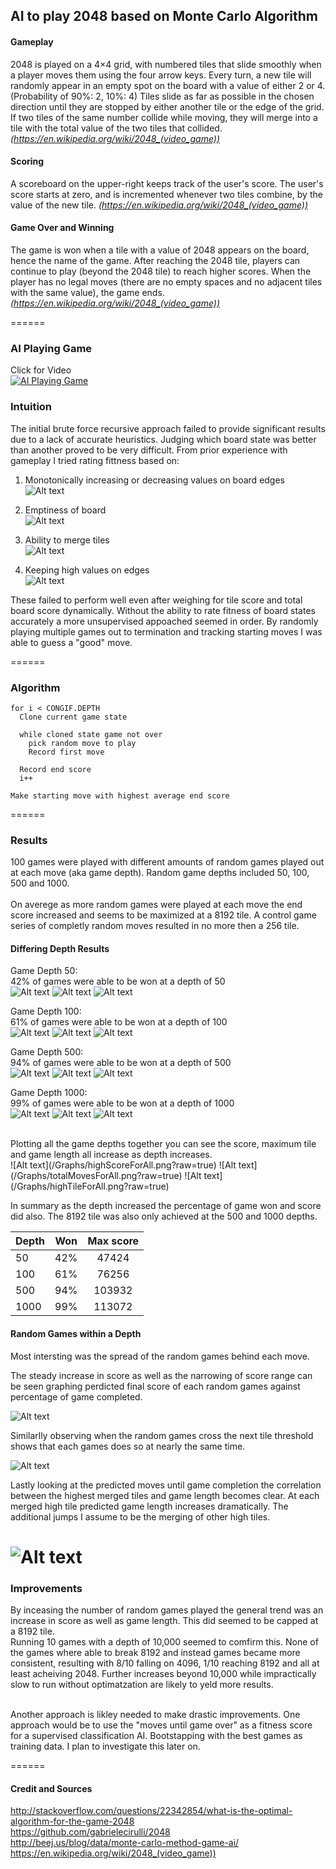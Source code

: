 ## AI to play 2048 based on Monte Carlo Algorithm
#### Gameplay
2048 is played on a 4×4 grid, with numbered tiles that slide smoothly when a player moves them using the four arrow keys. Every turn, a new tile will randomly appear in an empty spot on the board with a value of either 2 or 4. (Probability of 90%: 2, 10%: 4) Tiles slide as far as possible in the chosen direction until they are stopped by either another tile or the edge of the grid. If two tiles of the same number collide while moving, they will merge into a tile with the total value of the two tiles that collided. <i>(https://en.wikipedia.org/wiki/2048_(video_game))</i>

#### Scoring
A scoreboard on the upper-right keeps track of the user's score. The user's score starts at zero, and is incremented whenever two tiles combine, by the value of the new tile. <i>(https://en.wikipedia.org/wiki/2048_(video_game))</i>

#### Game Over and Winning
The game is won when a tile with a value of 2048 appears on the board, hence the name of the game. After reaching the 2048 tile, players can continue to play (beyond the 2048 tile) to reach higher scores. When the player has no legal moves (there are no empty spaces and no adjacent tiles with the same value), the game ends. <i>(https://en.wikipedia.org/wiki/2048_(video_game))</i>

======

### AI Playing Game
Click for Video</br>
[![AI Playing Game](http://img.youtube.com/vi/2Bu7sx4e85E/0.jpg)](https://youtu.be/2Bu7sx4e85E "")

### Intuition
The initial brute force recursive approach failed to provide significant results due to a lack of accurate heuristics. Judging which board state was better than another proved to be very difficult. From prior experience with gameplay I tried rating fittness based on:

1. Monotonically increasing or decreasing values on board edges</br>
![Alt text](/Examples/mono.png?raw=true)

2. Emptiness of board</br>
![Alt text](/Examples/empty.png?raw=true)

3. Ability to merge tiles</br>
![Alt text](/Examples/merge.png?raw=true)

4. Keeping high values on edges</br>
![Alt text](/Examples/highsides.png?raw=true)

These failed to perform well even after weighing for tile score and total board score dynamically. Without the ability to rate fitness of board states accurately a more unsupervised appoached seemed in order. By randomly playing multiple games out to termination and tracking starting moves I was able to guess a "good" move.

======

### Algorithm
````
for i < CONGIF.DEPTH
  Clone current game state
  
  while cloned state game not over
    pick random move to play
    Record first move
  
  Record end score
  i++
  
Make starting move with highest average end score

````
======

### Results
100 games were played with different amounts of random games played out at each move (aka game depth). Random game depths included 50, 100, 500 and 1000.
</br>
</br>
On averege as more random games were played at each move the end score increased and seems to be maximized at a 8192 tile. A control game series of completly random moves resulted in no more then a 256 tile.

#### Differing Depth Results
Game Depth 50:</br>
42% of games were able to be won at a depth of 50</br>
![Alt text](/Graphs/totalScoreFor50.png?raw=true)
![Alt text](/Graphs/totalMovesFor50.png?raw=true)
![Alt text](/Graphs/highTileFor50.png?raw=true)

Game Depth 100:</br>
61% of games were able to be won at a depth of 100</br>
![Alt text](/Graphs/totalScoreFor100.png?raw=true)
![Alt text](/Graphs/totalMovesFor100.png?raw=true)
![Alt text](/Graphs/highTileFor100.png?raw=true)


Game Depth 500:</br>
94% of games were able to be won at a depth of 500</br>
![Alt text](/Graphs/totalScoreFor500.png?raw=true)
![Alt text](/Graphs/totalMovesFor500.png?raw=true)
![Alt text](/Graphs/highTileFor500.png?raw=true)

Game Depth 1000:</br>
99% of games were able to be won at a depth of 1000</br>
![Alt text](/Graphs/totalScoreFor1000.png?raw=true)
![Alt text](/Graphs/totalMovesFor1000.png?raw=true)
![Alt text](/Graphs/highTileFor1000.png?raw=true)

</br>
Plotting all the game depths together you can see the score, maximum tile and game length all increase as depth increases.</br>
![Alt text](/Graphs/highScoreForAll.png?raw=true)
![Alt text](/Graphs/totalMovesForAll.png?raw=true)
![Alt text](/Graphs/highTileForAll.png?raw=true)


In summary as the depth increased the percentage of game won and score did also. The 8192 tile was also only achieved at the 500 and 1000 depths.

| Depth        	| Won           | Max score     |
| ------------- |:-------------:|:-------------:|
| 50	        | 42% 			| 47424			|
| 100     		| 61%      		| 76256			|
| 500 			| 94%   		| 103932		|
| 1000 			| 99%   		| 113072		|


#### Random Games within a Depth
Most intersting was the spread of the random games behind each move.</br>

The steady increase in score as well as the narrowing of score range can be seen graphing perdicted final score of each random games against percentage of game completed.</br>

![Alt text](/Graphs/scoreRangePerMovedepth1000.png?raw=true)
</br>

Similarlly observing when the random games cross the next tile threshold shows that each games does so at nearly the same time.

![Alt text](/Graphs/highTilePerMovedepth1000.png?raw=true)
</br>

Lastly looking at the predicted moves until game completion the correlation between the highest merged tiles and game length becomes clear. At each merged high tile predicted game length increases dramatically. The additional jumps I assume to be the merging of other high tiles.

![Alt text](/Graphs/moveRangePerMovedepth1000.png?raw=true)
</br>
======

### Improvements
By inceasing the number of random games played the general trend was an increase in score as well as game length. This did seemed to be capped at a 8192 tile.</br>
Running 10 games with a depth of 10,000 seemed to comfirm this. None of the games where able to break 8192 and instead games became more consistent, resulting with 8/10 falling on 4096, 1/10 reaching 8192 and all at least acheiving 2048. Further increases beyond 10,000 while impractically slow to run without optimatzation are likely to yeld more results.
</br>

</br>
Another approach is likley needed to make drastic improvements. One approach would be to use the "moves until game over" as a fitness score for a supervised classification AI. Bootstapping with the best games as training data. I plan to investigate this later on.

======

#### Credit and Sources
http://stackoverflow.com/questions/22342854/what-is-the-optimal-algorithm-for-the-game-2048</br>
https://github.com/gabrielecirulli/2048</br>
http://beej.us/blog/data/monte-carlo-method-game-ai/</br>
https://en.wikipedia.org/wiki/2048_(video_game))

